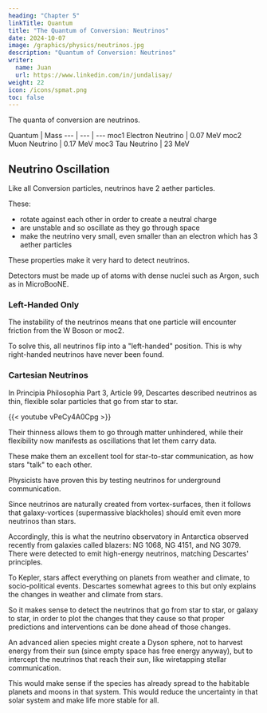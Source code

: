 ```yaml
---
heading: "Chapter 5"
linkTitle: Quantum
title: "The Quantum of Conversion: Neutrinos"
date: 2024-10-07
image: /graphics/physics/neutrinos.jpg
description: "Quantum of Conversion: Neutrinos"
writer:
  name: Juan
  url: https://www.linkedin.com/in/jundalisay/
weight: 22
icon: /icons/spmat.png
toc: false
---
```



The quanta of conversion are neutrinos. 


Quantum | Mass
--- | --- | ---
moc1 Electron Neutrino | 0.07 MeV
moc2 Muon Neutrino | 0.17 MeV
moc3 Tau Neutrino | 23 MeV 



## Neutrino Oscillation

Like all Conversion particles, neutrinos have 2 aether particles. 

These:
- rotate against each other in order to create a neutral charge
- are unstable and so oscillate as they go through space
- make the neutrino very small, even smaller than an electron which has 3 aether particles


These properties make it very hard to detect neutrinos.

Detectors must be made up of atoms with dense nuclei such as Argon, such as in MicroBooNE. 



### Left-Handed Only

The instability of the neutrinos means that one particle will encounter friction from the W Boson or moc2. 

To solve this, all neutrinos flip into a "left-handed" position. This is why right-handed neutrinos have never been found. 



### Cartesian Neutrinos

<!-- Descartes explained that photons and neutrinos travel from star to star, exiting from one star's ecliptic (sides) and entering through another star's poles (top and bottom). 

This creates an interstellar circuit or galactic information and energy network. 

While photons are the key mechanism for crystal computers that can be used to overcome the limitations of  Moore's Law, neutrinos are the key to interstellar communication. -->


<!-- https://youtu.be/vPeCy4A0Cpg -->

In Principia Philosophia Part 3, Article 99, Descartes described neutrinos as thin, flexible solar particles that go from star to star. 

{{< youtube vPeCy4A0Cpg >}}

Their thinness allows them to go through matter unhindered, while their flexibility now manifests as oscillations that let them carry data. 

These make them an excellent tool for star-to-star communication, as how stars "talk" to each other. 

Physicists have proven this by testing neutrinos for underground communication. 

Since neutrinos are naturally created from vortex-surfaces, then it follows that galaxy-vortices (supermassive blackholes) should emit even more neutrinos than stars. 

Accordingly, this is what the neutrino observatory in Antarctica observed recently from galaxies called blazers: NG 1068, NG 4151, and NG 3079. There were detected to emit high-energy neutrinos, matching Descartes' principles.

To Kepler, stars affect everything on planets from weather and climate, to socio-political events. Descartes somewhat agrees to this but only explains the changes in weather and climate from stars. 

So it makes sense to detect the neutrinos that go from star to star, or galaxy to star, in order to plot the changes that they cause so that proper predictions and interventions can be done ahead of those changes. 

An advanced alien species might create a Dyson sphere, not to harvest energy from their sun (since empty space has free energy anyway), but to intercept the neutrinos that reach their sun, like wiretapping stellar communication.

This would make sense if the species has already spread to the habitable planets and moons in that system. This would reduce the uncertainty in that solar system and make life more stable for all. 

<!-- 1930 neutrino. 

A neutrino goes through matter because it is very small and flexible. This allows it to go with the aetherspace and pass through, staying unnoticed. 

The spacetime around liquids are also flexible 

The Pauli Exclusion 
 -->